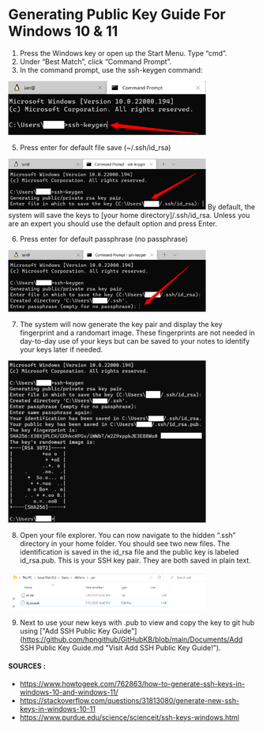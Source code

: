 # Generating Public Key Guide For Windows 10 & 11

1. Press the Windows key or open up the Start Menu. Type “cmd”.
2. Under “Best Match”, click “Command Prompt”.
3. In the command prompt, use the ssh-keygen command:
<img src="https://github.com/hpngithub/GitHubKB/blob/main/SSH%20Public%20Key/Windows/Images/S3.png?raw=true" width="400x"/>

5. Press enter for default file save (~/.ssh/id_rsa)
<img src="https://github.com/hpngithub/GitHubKB/blob/main/SSH%20Public%20Key/Windows/Images/S4.png" width="400x"/>
By default, the system will save the keys to [your home directory]/.ssh/id_rsa.  Unless you are an expert you should use the default option and press Enter.

6. Press enter for default passphrase (no passphrase)
<img src="https://github.com/hpngithub/GitHubKB/blob/main/SSH%20Public%20Key/Windows/Images/S5.png" width="400x"/>

7. The system will now generate the key pair and display the key fingerprint and a randomart image. These fingerprints are not needed in day-to-day use of your keys but can be saved to your notes to identify your keys later if needed.
<img src="https://github.com/hpngithub/GitHubKB/blob/main/SSH%20Public%20Key/Windows/Images/S6.png" width="400x"/>

8. Open your file explorer.  You can now navigate to the hidden “.ssh” directory in your home folder. You should see two new files. The identification is saved in the id_rsa file and the public key is labeled id_rsa.pub. This is your SSH key pair. They are both saved in plain text.
<img src="https://github.com/hpngithub/GitHubKB/blob/main/SSH%20Public%20Key/Windows/Images/S7.png" width="400x"/>

9. Next to use your new keys with .pub to view and copy the key to git hub using ["Add SSH Public Key Guide"] (https://github.com/hpngithub/GitHubKB/blob/main/Documents/Add SSH Public Key Guide.md "Visit Add SSH Public Key Guide!").

####  SOURCES :

* https://www.howtogeek.com/762863/how-to-generate-ssh-keys-in-windows-10-and-windows-11/
* https://stackoverflow.com/questions/31813080/generate-new-ssh-keys-in-windows-10-11
* https://www.purdue.edu/science/scienceit/ssh-keys-windows.html 
